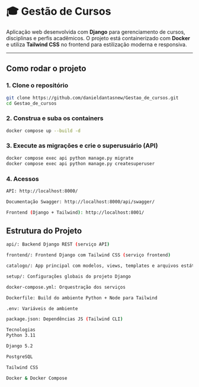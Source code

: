 # 🎓 Gestão de Cursos

Aplicação web desenvolvida com **Django** para gerenciamento de cursos, disciplinas e perfis acadêmicos. O projeto está containerizado com **Docker** e utiliza **Tailwind CSS** no frontend para estilização moderna e responsiva.

---

## Como rodar o projeto

### 1. Clone o repositório
```bash
git clone https://github.com/danieldantasnew/Gestao_de_cursos.git
cd Gestao_de_cursos
```

### 2. Construa e suba os containers
```bash
docker compose up --build -d
```

### 3. Execute as migrações e crie o superusuário (API)
```bash
docker compose exec api python manage.py migrate
docker compose exec api python manage.py createsuperuser
```

### 4. Acessos
```bash
API: http://localhost:8000/

Documentação Swagger: http://localhost:8000/api/swagger/

Frontend (Django + Tailwind): http://localhost:8001/

```

## Estrutura do Projeto
```bash
api/: Backend Django REST (serviço API)

frontend/: Frontend Django com Tailwind CSS (serviço frontend)

catalogo/: App principal com modelos, views, templates e arquivos estáticos

setup/: Configurações globais do projeto Django

docker-compose.yml: Orquestração dos serviços

Dockerfile: Build do ambiente Python + Node para Tailwind

.env: Variáveis de ambiente

package.json: Dependências JS (Tailwind CLI)

Tecnologias
Python 3.11

Django 5.2

PostgreSQL

Tailwind CSS

Docker & Docker Compose

```